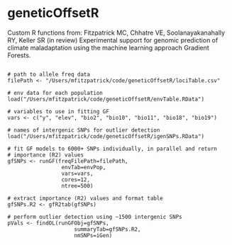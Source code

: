 # geneticOffsetR
Custom R functions from:  Fitzpatrick MC, Chhatre VE, Soolanayakanahally RY, Keller SR (in review) Experimental support for genomic prediction of climate maladaptation using the machine learning approach Gradient Forests.

```{r}

# path to allele freq data
filePath <- "/Users/mfitzpatrick/code/geneticOffsetR/lociTable.csv"

# env data for each population
load("/Users/mfitzpatrick/code/geneticOffsetR/envTable.RData")

# variables to use in fitting GF
vars <- c("y", "elev", "bio2", "bio10", "bio11", "bio18", "bio19")

# names of intergenic SNPs for outlier detection
load("/Users/mfitzpatrick/code/geneticOffsetR/igenSNPs.RData")

# fit GF models to 6000+ SNPs individually, in parallel and return
# importance (R2) values
gfSNPs <- runGF(freqFilePath=filePath,
                 envTab=envPop, 
                 vars=vars, 
                 cores=12, 
                 ntree=500)

# extract importance (R2) values and format table
gfSNPs.R2 <- gfR2tab(gfSNPs)

# perform outlier detection using ~1500 intergenic SNPs
pVals <- findOL(runGFObj=gfSNPs, 
                     summaryTab=gfSNPs.R2, 
                     nmSNPs=iGen)
```
